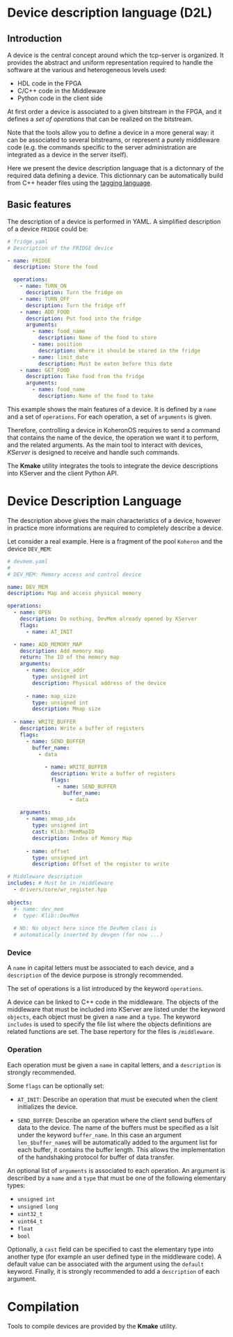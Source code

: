 # Device description language (D2L)

## Introduction

A device is the central concept around which the tcp-server is organized. It provides the abstract and uniform representation required to handle the software at the various and heterogeneous levels used:
* HDL code in the FPGA
* C/C++ code in the Middleware
* Python code in the client side 

At first order a device is associated to a given bitstream in the FPGA, and it defines a *set of operations* that can be realized on the bitstream.

Note that the tools allow you to define a device in a more general way: it can be associated to several bitstreams, or represent a purely middleware code (e.g. the commands specific to the server administration are integrated as a device in the server itself).

Here we present the device description language that is a dictonnary of the required data defining a device. This dictionnary can be automatically build from C++ header files using the [tagging language](device_interface_language.md).

## Basic features

The description of a device is performed in YAML. A simplified description of a device ```FRIDGE``` could be:

```yaml
# fridge.yaml
# Description of the FRIDGE device

- name: FRIDGE
  description: Store the food

  operations:
    - name: TURN_ON
      description: Turn the fridge on
    - name: TURN_OFF
      description: Turn the fridge off
    - name: ADD_FOOD
      description: Put food into the fridge
      arguments:
        - name: food_name
          description: Name of the food to store
        - name: position
          description: Where it should be stored in the fridge
        - name: limit_date
          description: Must be eaten before this date
    - name: GET_FOOD
      description: Take food from the fridge
      arguments:
        - name: food_name
          description: Name of the food to take
```
This example shows the main features of a device. It is defined by a ```name``` and a set of ```operations```. For each operation, a set of ```arguments``` is given. 

Therefore, controlling a device in KoheronOS requires to send a command that contains the name of the device, the operation we want it to perform, and the related arguments. As the main tool to interact with devices, *KServer* is designed to receive and handle such commands.

The **Kmake** utility integrates the tools to integrate the device descriptions into KServer and the client Python API.

# Device Description Language

The description above gives the main characteristics of a device, however in practice more informations are required to completely describe a device.

Let consider a real example. Here is a fragment of the pool ```Koheron``` and the device ```DEV_MEM```:
```yaml
# devmem.yaml
#
# DEV_MEM: Memory access and control device

name: DEV_MEM
description: Map and access physical memory

operations:
  - name: OPEN
    description: Do nothing, DevMem already opened by KServer
    flags:
      - name: AT_INIT

  - name: ADD_MEMORY_MAP
    description: Add memory map
    return: The ID of the memory map
    arguments:
      - name: device_addr
        type: unsigned int
        description: Physical address of the device
                                
      - name: map_size
        type: unsigned int
        description: Mmap size
                  
  - name: WRITE_BUFFER
    description: Write a buffer of registers
    flags:
      - name: SEND_BUFFER 
        buffer_name: 
          - data
                        
            - name: WRITE_BUFFER
              description: Write a buffer of registers
              flags:
                - name: SEND_BUFFER 
                  buffer_name:
                    - data
              
    arguments:  
      - name: mmap_idx
        type: unsigned int
        cast: Klib::MemMapID
        description: Index of Memory Map  
        
      - name: offset
        type: unsigned int
        description: Offset of the register to write

# Middleware description
includes: # Must be in /middleware
  - drivers/core/wr_register.hpp
                       
objects: 
  #- name: dev_mem
  #  type: Klib::DevMem
    
  # Nb: No object here since the DevMem class is 
  # automatically inserted by devgen (for now ...)
```

### Device
A ```name``` in capital letters must be associated to each device, and a ```description``` of the device purpose is strongly recommended. 

The set of operations is a list introduced by the keyword ```operations```.

A device can be linked to C++ code in the middleware.  The objects of the middleware that must be included into KServer are listed under the keyword ```objects```, each object must be given a ```name``` and a ```type```. The keyword ```includes``` is used to specify the file list where the objects definitions are related functions are set. The base repertory for the files is ```/middleware```.

### Operation

Each operation must be given a ```name``` in capital letters, and a ```description``` is strongly recommended. 

Some ```flags``` can be optionally set: 
* ```AT_INIT```: Describe an operation that must be executed when the client initializes the device.

* ```SEND_BUFFER```: Describe an operation where the client send buffers of data to the device. The name of the buffers must be specified as a lsit under the keyword ```buffer_name```. In this case an argument ```len_$buffer_name$``` will be automatically added to the argument list for each buffer, it contains the buffer length. This allows the implementation of the handshaking protocol for buffer of data transfer.

An optional list of ```arguments``` is associated to each operation. An argument is described by a ```name``` and a ```type``` that must be one of the following elementary types:
* ```unsigned int```
* ```unsigned long```
* ```uint32_t```
* ```uint64_t```
* ```float```
* ```bool```

Optionally, a ```cast``` field can be specified to cast the elementary type into another type (for example an user defined type in the middleware code). A default value can be associated with the argument using the ```default``` keyword. Finally, it is strongly recommended to add a ```description``` of each argument.

# Compilation

Tools to compile devices are provided by the **Kmake** utility.

